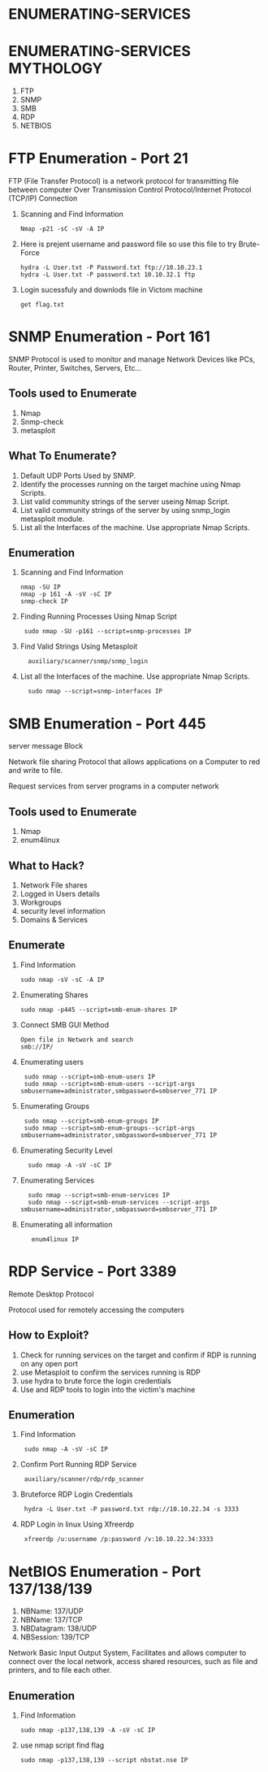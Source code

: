 # ENUMERATING-SERVICES

# ENUMERATING-SERVICES MYTHOLOGY

1. FTP
2. SNMP
3. SMB
4. RDP
5. NETBIOS

# FTP Enumeration - Port 21

FTP (File Transfer Protocol) is a network protocol for transmitting file between computer Over Transmission Control Protocol/Internet Protocol (TCP/IP) Connection

1. Scanning and Find Information

       Nmap -p21 -sC -sV -A IP 

2. Here is prejent username and password file so use this file to try Brute-Force

       hydra -L User.txt -P Password.txt ftp://10.10.23.1 
       hydra -L User.txt -P password.txt 10.10.32.1 ftp
    
3. Login sucessfuly and downlods file in Victom machine

       get flag.txt

# SNMP Enumeration - Port 161

SNMP Protocol is used to monitor and manage Network Devices like PCs, Router, Printer, Switches, Servers, Etc...

## Tools used to Enumerate

1. Nmap
2. Snmp-check
3. metasploit

## What To Enumerate?

1. Default UDP Ports Used by SNMP.
2. Identify the processes running on the target machine using Nmap Scripts.
3. List valid community strings of the server useing Nmap Script.
4. List valid community strings of the server by using snmp_login metasploit module.
5. List all the Interfaces of the machine. Use appropriate Nmap Scripts.

## Enumeration

1. Scanning and Find Information

       nmap -SU IP
       nmap -p 161 -A -sV -sC IP
       snmp-check IP

2. Finding Running Processes Using Nmap Script

        sudo nmap -SU -p161 --script=snmp-processes IP

3. Find Valid Strings Using Metasploit

         auxiliary/scanner/snmp/snmp_login

4. List all the Interfaces of the machine. Use appropriate Nmap Scripts.

         sudo nmap --script=snmp-interfaces IP

# SMB Enumeration - Port 445
server message Block

Network file sharing Protocol that allows applications on a Computer to red and write to file. 

Request services from server programs in a computer network

## Tools used to Enumerate

1. Nmap
2. enum4linux

## What to Hack?

1. Network File shares
2. Logged in Users details
3. Workgroups
4. security level information
5. Domains & Services

## Enumerate

1. Find Information

       sudo nmap -sV -sC -A IP

2. Enumerating Shares

       sudo nmap -p445 --script=smb-enum-shares IP

3. Connect SMB GUI Method

       Open file in Network and search
       smb://IP/

4. Enumerating users

        sudo nmap --script=smb-enum-users IP
        sudo nmap --script=smb-enum-users --script-args smbusername=administrator,smbpassword=smbserver_771 IP

5. Enumerating Groups

        sudo nmap --script=smb-enum-groups IP
        sudo nmap --script=smb-enum-groups--script-args smbusername=administrator,smbpassword=smbserver_771 IP

6. Enumerating Security Level

         sudo nmap -A -sV -sC IP
   
7. Enumerating Services 

         sudo nmap --script=smb-enum-services IP
         sudo nmap --script=smb-enum-services --script-args smbusername=administrator,smbpassword=smbserver_771 IP

8. Enumerating all information

          enum4linux IP

# RDP Service - Port 3389

Remote Desktop Protocol 

Protocol used for remotely accessing the computers

## How to Exploit?

1. Check for running services on the target and confirm if RDP is running on any open port
2. use Metasploit to confirm the services running is RDP
3. use hydra to brute force the login credentials
4. Use and RDP tools to login into the victim's machine

## Enumeration

1. Find Information

        sudo nmap -A -sV -sC IP

2. Confirm Port Running RDP Service

        auxiliary/scanner/rdp/rdp_scanner

3. Bruteforce RDP Login Credentials

        hydra -L User.txt -P password.txt rdp://10.10.22.34 -s 3333

4. RDP Login in linux Using Xfreerdp

        xfreerdp /u:username /p:password /v:10.10.22.34:3333

# NetBIOS Enumeration - Port 137/138/139

1. NBName: 137/UDP
2. NBName: 137/TCP
3. NBDatagram: 138/UDP
4. NBSession: 139/TCP

Network Basic Input Output System,
Facilitates and allows computer to connect over the local network, access shared resources, such as file and printers, and to file each other.

## Enumeration 

1. Find Information

       sudo nmap -p137,138,139 -A -sV -sC IP

2. use nmap script find flag

       sudo nmap -p137,138,139 --script nbstat.nse IP
